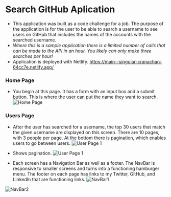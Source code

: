# Search GitHub Aplication

- This application was built as a code challenge for a job. The purpose of the application is for the user to be able to search a username to see users on GitHub that includes the names of the accounts with the searched username.
- *Where this is a sample application there is a limited number of calls that can be made to the API in an hour. You likely can only make three searches per hour!*
- Application is deployed with Netlify. https://main--singular-cranachan-64cc7e.netlify.app/

### Home Page
- You begin at this page. It has a form with an input box and a submit button. This is where the user can put the name they want to search.
![Home Page](/pictures/Screen%20Shot%202022-07-22%20at%2011.53.41%20PM.png)

### Users Page
- After the user has searched for a username, the top 30 users that match the given username are displayed on this screen. There are 10 pages, with 3 people per page. At the bottom there is pagination, which enables users to go between users.
![User Page 1](/pictures/Screen%20Shot%202022-07-22%20at%2011.57.24%20PM.png)

- Shows pagination.
![User Page 1](/pictures/Screen%20Shot%202022-07-22%20at%2011.57.42%20PM.png)

- Each screen has a Navigation Bar as well as a footer. The NavBar is responsive to smaller screens and turns into a functioning hamburger menu. The footer on each page has links to my Twitter, GitHub, and LinkedIn that are functioning links.
![NavBar1](/pictures/Screen%20Shot%202022-07-23%20at%2012.10.31%20AM.png)

![NavBar2](/pictures/Screen%20Shot%202022-07-23%20at%2012.10.50%20AM.png)
